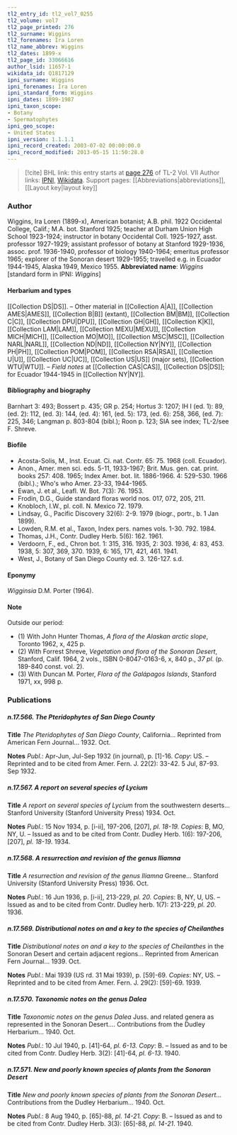 ```yaml
---
tl2_entry_id: tl2_vol7_0255
tl2_volume: vol7
tl2_page_printed: 276
tl2_surname: Wiggins
tl2_forenames: Ira Loren
tl2_name_abbrev: Wiggins
tl2_dates: 1899-x
tl2_page_id: 33066616
author_lsid: 11657-1
wikidata_id: Q1817129
ipni_surname: Wiggins
ipni_forenames: Ira Loren
ipni_standard_form: Wiggins
ipni_dates: 1899-1987
ipni_taxon_scope: 
- Botany
- Spermatophytes
ipni_geo_scope: 
- United States
ipni_version: 1.1.1.1
ipni_record_created: 2003-07-02 00:00:00.0
ipni_record_modified: 2013-05-15 11:50:28.0
---
```


> [!cite] BHL link: this entry starts at [page 276](https://www.biodiversitylibrary.org/page/33066616) of TL-2 Vol. VII
> Author links: [IPNI](https://www.ipni.org/a/11657-1), [Wikidata](https://www.wikidata.org/wiki/Q1817129). Support pages: [[Abbreviations|abbreviations]], [[Layout key|layout key]]

### Author

Wiggins, Ira Loren (1899-x), American botanist; A.B. phil. 1922 Occidental College, Calif.; M.A. bot. Stanford 1925; teacher at Durham Union High School 1923-1924; instructor in botany Occidental Coll. 1925-1927, asst. professor 1927-1929; assistant professor of botany at Stanford 1929-1936, assoc. prof. 1936-1940, professor of biology 1940-1964; emeritus professor 1965; explorer of the Sonoran desert 1929-1955; travelled e.g. in Ecuador 1944-1945, Alaska 1949, Mexico 1955. 
**Abbreviated name**: *Wiggins* \[standard form in IPNI: *Wiggins*\]

#### Herbarium and types

[[Collection DS|DS]]. – Other material in [[Collection A|A]], [[Collection AMES|AMES]], [[Collection B|B]] (extant), [[Collection BM|BM]], [[Collection C|C]], [[Collection DPU|DPU]], [[Collection GH|GH]], [[Collection K|K]], [[Collection LAM|LAM]], [[Collection MEXU|MEXU]], [[Collection MICH|MICH]], [[Collection MO|MO]], [[Collection MSC|MSC]], [[Collection NARL|NARL]], [[Collection ND|ND]], [[Collection NY|NY]], [[Collection PH|PH]], [[Collection POM|POM]], [[Collection RSA|RSA]], [[Collection U|U]], [[Collection UC|UC]], [[Collection US|US]] (major sets), [[Collection WTU|WTU]]. – *Field notes* at [[Collection CAS|CAS]], [[Collection DS|DS]]; for Ecuador 1944-1945 in [[Collection NY|NY]].

#### Bibliography and biography

Barnhart 3: 493; Bossert p. 435; GR p. 254; Hortus 3: 1207; IH I (ed. 1): 89, (ed. 2): 112, (ed. 3): 144, (ed. 4): 161, (ed. 5): 173, (ed. 6): 258, 366, (ed. 7): 225, 346; Langman p. 803-804 (bibl.); Roon p. 123; SIA see index; TL-2/see F. Shreve.

#### Biofile

- Acosta-Solis, M., Inst. Ecuat. Ci. nat. Contr. 65: 75. 1968 (coll. Ecuador).
- Anon., Amer. men sci. eds. 5-11, 1933-1967; Brit. Mus. gen. cat. print. books 257: 408. 1965; Index Amer. bot. lit. 1886-1966. 4: 529-530. 1966 (bibl.).; Who's who Amer. 23-33, 1944-1965.
- Ewan, J. et al., Leafl. W. Bot. 7(3): 76. 1953.
- Frodin, D.G., Guide standard floras world nos. 017, 072, 205, 211.
- Knobloch, I.W., pl. coll. N. Mexico 72. 1979.
- Lindsay, G., Pacific Discovery 32(6): 2-9. 1979 (biogr., portr., b. 1 Jan 1899).
- Lowden, R.M. et al., Taxon, Index pers. names vols. 1-30. 792. 1984.
- Thomas, J.H., Contr. Dudley Herb. 5(6): 162. 1961.
- Verdoorn, F., ed., Chron bot. 1: 315, 316. 1935, 2: 303. 1936, 4: 83, 453. 1938, 5: 307, 369, 370. 1939, 6: 165, 171, 421, 461. 1941.
- West, J., Botany of San Diego County ed. 3. 126-127. s.d.

#### Eponymy

*Wigginsia* D.M. Porter (1964).

#### Note

Outside our period:
- (1) With John Hunter Thomas, *A flora of the Alaskan arctic slope*, Toronto 1962, x, 425 p.
- (2) With Forrest Shreve, *Vegetation and flora of the Sonoran Desert*, Stanford, Calif. 1964, 2 vols., ISBN 0-8047-0163-6, x, 840 p., *37 pl*. (p. 189-840 const. vol. 2).
- (3) With Duncan M. Porter, *Flora of the Galápagos Islands*, Stanford 1971, xx, 998 p.

### Publications

##### n.17.566. The Pteridophytes of San Diego County

**Title**
*The Pteridophytes of San Diego County*, California... Reprinted from American Fern Journal... 1932. Oct.

**Notes**
*Publ*.: Apr-Jun, Jul-Sep 1932 (in journal), p. \[1\]-16. *Copy*: US. – Reprinted and to be cited from Amer. Fern. J. 22(2): 33-42. 5 Jul, 87-93. Sep 1932.

##### n.17.567. A report on several species of Lycium

**Title**
*A report on several species of Lycium* from the southwestern deserts... Stanford University (Stanford University Press) 1934. Oct.

**Notes**
*Publ*.: 15 Nov 1934, p. \[i-ii\], 197-206, \[207\], *pl. 18-19. Copies*: B, MO, NY, U. – Issued as and to be cited from Contr. Dudley Herb. 1(6): 197-206, \[207\], *pl. 18-19*. 1934.

##### n.17.568. A resurrection and revision of the genus Iliamna

**Title**
*A resurrection and revision of the genus Iliamna* Greene... Stanford University (Stanford University Press) 1936. Oct.

**Notes**
*Publ*.: 16 Jun 1936, p. \[i-ii\], 213-229, *pl. 20. Copies*: B, NY, U, US. – Issued as and to be cited from Contr. Dudley herb. 1(7): 213-229, *pl. 20*. 1936.

##### n.17.569. Distributional notes on and a key to the species of Cheilanthes

**Title**
*Distributional notes on and a key to the species of Cheilanthes* in the Sonoran Desert and certain adjacent regions... Reprinted from American Fern Journal... 1939. Oct.

**Notes**
*Publ*.: Mai 1939 (US rd. 31 Mai 1939), p. \[59\]-69. *Copies*: NY, US. – Reprinted and to be cited from Amer. Fern. J. 29(2): \[59\]-69. 1939.

##### n.17.570. Taxonomic notes on the genus Dalea

**Title**
*Taxonomic notes on the genus Dalea* Juss. and related genera as represented in the Sonoran Desert.... Contributions from the Dudley Herbarium... 1940. Oct.

**Notes**
*Publ*.: 10 Jul 1940, p. \[41\]-64, *pl. 6-13. Copy*: B. – Issued as and to be cited from Contr. Dudley Herb. 3(2): \[41\]-64, *pl. 6-13*. 1940.

##### n.17.571. New and poorly known species of plants from the Sonoran Desert

**Title**
*New and poorly known species of plants from the Sonoran Desert*... Contributions from the Dudley Herbarium... 1940. Oct.

**Notes**
*Publ*.: 8 Aug 1940, p. \[65\]-88, *pl. 14-21. Copy*: B. – Issued as and to be cited from Contr. Dudley Herb. 3(3): \[65\]-88, *pl. 14-21*. 1940.

